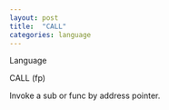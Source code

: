 ```yaml
---
layout: post
title:  "CALL"
categories: language
---
```

Language

CALL (fp)

Invoke a sub or func by address pointer.

